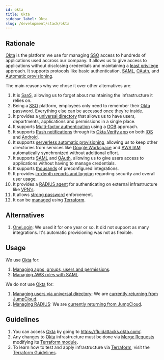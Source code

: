 ```yaml
---
id: okta
title: Okta
sidebar_label: Okta
slug: /development/stack/okta
---
```


## Rationale

[Okta](https://www.okta.com/)
is the platform we use for managing
[SSO](https://en.wikipedia.org/wiki/Single_sign-on)
access to hundreds of applications
used accross our company.
It allows us to give
access to applications
without disclosing credentials
and maintaining a
[least privilege](../../criteria/requirements/186)
approach.
It supports protocols like
basic authentication,
[SAML](https://en.wikipedia.org/wiki/Security_Assertion_Markup_Language),
[OAuth](https://en.wikipedia.org/wiki/OAuth),
and
[Automatic provisioning](https://help.okta.com/en/prod/Content/Topics/Apps/Provisioning_Deprovisioning_Overview.htm).

The main reasons why we chose
it over other alternatives are:

1. It is [SaaS](https://en.wikipedia.org/wiki/Software_as_a_service),
allowing us to forget about maintaining
the infrastructure it relies on.
1. Being a
[SSO](https://en.wikipedia.org/wiki/Single_sign-on)
platform,
employees only need to remember their [Okta](https://www.okta.com/) password.
Everything else can be accessed once they're inside.
1. It provides a
[universal directory](https://www.okta.com/products/universal-directory/)
that allows us to have
users, departments, applications and permissions
in a single place.
1. It supports
[Multi-factor authentication](https://www.okta.com/products/adaptive-multi-factor-authentication/)
using a
[OOB](https://doubleoctopus.com/security-wiki/authentication/out-of-band-authentication/)
approach.
1. It supports
[Push notifications](https://en.wikipedia.org/wiki/Push_technology)
through its
[Okta Verify app](https://www.okta.com/integrations/okta-verify/)
on both
[IOS](https://en.wikipedia.org/wiki/IOS)
and
[Android](https://en.wikipedia.org/wiki/Android_(operating_system)).
1. It supports
[serverless automatic provisioning](https://help.okta.com/en/prod/Content/Topics/Apps/Provisioning_Deprovisioning_Overview.htm),
allowing us to keep
other directories
from services like
[Google Workspace](https://workspace.google.com/) and
[AWS IAM](https://aws.amazon.com/iam/)
automatically synchronized
without additional effort.
1. It supports
[SAML](https://en.wikipedia.org/wiki/Security_Assertion_Markup_Language) and
[OAuth](https://en.wikipedia.org/wiki/OAuth),
allowing us to give users
access to applications
without having to manage credentials.
1. It supports
[thousands](https://www.okta.com/integrations/)
of preconfigured integrations.
1. It provides
[in-depth reports and logging](https://www.okta.com/reporting/)
regarding security and overall user usage.
2. It provides a
[RADIUS agent](https://help.okta.com/en/prod/Content/Topics/integrations/ha-main.htm)
for authenticating
on external infrastructure like
[VPN's](https://en.wikipedia.org/wiki/Virtual_private_network).
1. It allows
[strong password](https://help.okta.com/en/prod/Content/Topics/Security/healthinsight/strong-passwords.htm)
enforcement.
2. It can be
[managed](https://registry.terraform.io/providers/okta/okta/latest)
using [Terraform](terraform).

## Alternatives

1. [OneLogin](https://www.onelogin.com/):
We used it for one year or so.
It did not support
as many integrations.
It's automatic provisioning
was not as flexible.

## Usage

We use [Okta](https://www.okta.com/) for:

1. [Managing apps, groups, users and permissions](https://gitlab.com/fluidattacks/product/-/blob/6e16ae7ed5a28d5f56601357a299eea18b20e283/makes/applications/makes/okta/src/terraform/data.yaml).
2. [Managing AWS roles with SAML](https://gitlab.com/fluidattacks/product/-/blob/6e16ae7ed5a28d5f56601357a299eea18b20e283/makes/applications/makes/okta/src/terraform/aws-roles.tf).

We do not use [Okta](https://www.okta.com/) for:

1. [Managing users via universal directory](https://www.okta.com/products/universal-directory/):
We are [currently returning from JumpCloud](https://gitlab.com/fluidattacks/product/-/issues/4561).
1. [Managing RADIUS](https://help.okta.com/en/prod/Content/Topics/integrations/ha-main.htm):
We are [currently returning from JumpCloud](https://gitlab.com/fluidattacks/product/-/issues/4561).

## Guidelines

1. You can access [Okta](https://www.okta.com/)
by going to https://fluidattacks.okta.com/.
1. Any changes to
[Okta](https://www.okta.com/)
infrastructure must be done via
[Merge Requests](https://docs.gitlab.com/ee/user/project/merge_requests/)
modifying its
[Terraform module](https://gitlab.com/fluidattacks/product/-/blob/6e16ae7ed5a28d5f56601357a299eea18b20e283/makes/applications/makes/okta/src/terraform).
1. To learn how to test and apply infrastructure via [Terraform](https://www.terraform.io/),
visit the [Terraform Guidelines](terraform#guidelines).

